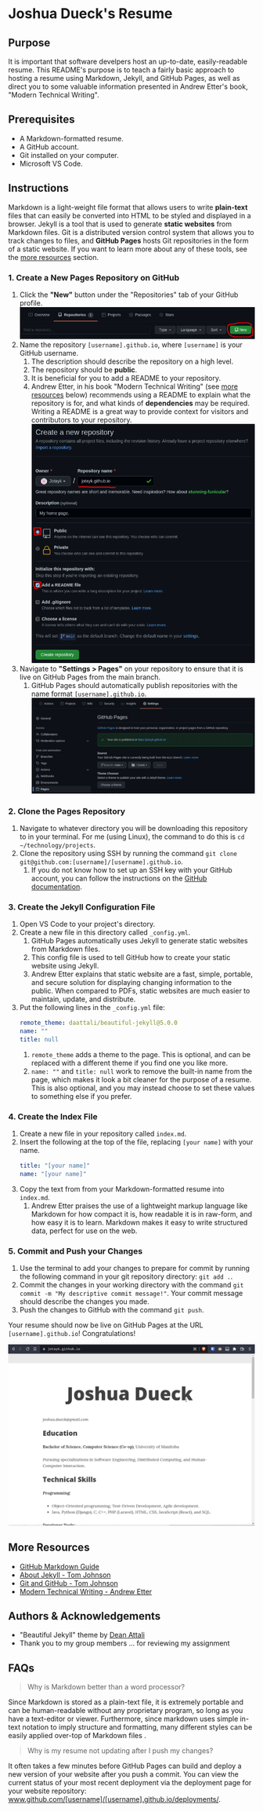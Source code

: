 # Joshua Dueck's Resume

## Purpose
It is important that software develpers host an up-to-date, easily-readable resume. This README's purpose is to teach a fairly basic approach to hosting a resume using Markdown, Jekyll, and GitHub Pages, as well as direct you to some valuable information presented in Andrew Etter's book, "Modern Technical Writing".

## Prerequisites
* A Markdown-formatted resume. 
* A GitHub account.
* Git installed on your computer.
* Microsoft VS Code.

## Instructions
Markdown is a light-weight file format that allows users to write **plain-text** files that can easily be converted into HTML to be styled and displayed in a browser. Jekyll is a tool that is used to generate **static websites** from Markdown files. Git is a distributed version control system that allows you to track changes to files, and **GitHub Pages** hosts Git repositories in the form of a static website. If you want to learn more about any of these tools, see the [more resources](#more-resources) section.

### 1. Create a New Pages Repository on GitHub
1. Click the **"New"** button under the "Repositories" tab of your GitHub profile.
![A screenshot of the repositories tab of a GitHub user profile.](img/1new-repo.png)
2. Name the repository `[username].github.io`, where `[username]` is your GitHub username.
   1. The description should describe the repository on a high level.
   2. The repository should be **public**.
   3. It is beneficial for you to add a README to your repository.
   4. Andrew Etter, in his book "Modern Technical Writing" (see [more resources](#more-resources) below) recommends using a README to explain what the repository is for, and what kinds of **dependencies** may be required. Writing a README is a great way to provide context for visitors and contributors to your repository.
![A screenshot of the "Create a new repository" page on GitHub.](img/2repo-details.png)
3. Navigate to **"Settings > Pages"** on your repository to ensure that it is live on GitHub Pages from the main branch.
   1. GitHub Pages should automatically publish repositories with the name format `[username].github.io`.
![A screenshot of the "Settings > Pages" page on GitHub.](img/2-1-pages-settings.png)

### 2. Clone the Pages Repository
1. Navigate to whatever directory you will be downloading this repository to in your terminal. For me (using Linux), the command to do this is `cd ~/technology/projects`.
2. Clone the repository using SSH by running the command `git clone git@github.com:[username]/[username].github.io`.
   1. If you do not know how to set up an SSH key with your GitHub account, you can follow the instructions on the [GitHub documentation](https://https://docs.github.com/en/authentication/connecting-to-github-with-ssh/adding-a-new-ssh-key-to-your-github-account).

### 3. Create the Jekyll Configuration File
1. Open VS Code to your project's directory.
2. Create a new file in this directory called `_config.yml`.
   1. GitHub Pages automatically uses Jekyll to generate static websites from Markdown files.
   2. This config file is used to tell GitHub how to create your static website using Jekyll.
   3. Andrew Etter explains that static website are a fast, simple, portable, and secure solution for displaying changing information to the public. When compared to PDFs, static websites are much easier to maintain, update, and distribute.
3. Put the following lines in the `_config.yml` file:
    ```yaml
    remote_theme: daattali/beautiful-jekyll@5.0.0
    name: ""
    title: null
    ```
    1. `remote_theme` adds a theme to the page. This is optional, and can be replaced with a different theme if you find one you like more.
    2. `name: ""` and `title: null` work to remove the built-in name from the page, which makes it look a bit cleaner for the purpose of a resume. This is also optional, and you may instead choose to set these values to something else if you prefer.

### 4. Create the Index File
1. Create a new file in your repository called `index.md`.
2. Insert the following at the top of the file, replacing `[your name]` with your name.
    ```yaml
    title: "[your name]"
    name: "[your name]"
    ```
3. Copy the text from from your Markdown-formatted resume into `index.md`.
    1. Andrew Etter praises the use of a lightweight markup language like Markdown for how compact it is, how readable it is in raw-form, and how easy it is to learn. Markdown makes it easy to write structured data, perfect for use on the web.

### 5. Commit and Push your Changes
1. Use the terminal to add your changes to prepare for commit by running the following command in your git repository directory: `git add .`.
2. Commit the changes in your working directory with the command `git commit -m "My descriptive commit message!"`. Your commit message should describe the changes you made.
3. Push the changes to GitHub with the command `git push`.

Your resume should now be live on GitHub Pages at the URL `[username].github.io`! Congratulations!

![An animated GIF of my resume's static website.](website.gif)

## More Resources
* [GitHub Markdown Guide](https://docs.github.com/en/get-started/writing-on-github/getting-started-with-writing-and-formatting-on-github/basic-writing-and-formatting-syntax) 
* [About Jekyll - Tom Johnson](https://idratherbewriting.com/about-jekyll/)
* [Git and GitHub - Tom Johnson](https://idratherbewriting.com/trends/trends-to-follow-or-forget-git-and-github.html#what-is-git-and-github)
* [Modern Technical Writing - Andrew Etter](https://www.amazon.ca/Modern-Technical-Writing-Introduction-Documentation-ebook/dp/B01A2QL9SS/ref=sr_1_1?crid=34CWJJ01OLN9L&keywords=andrew+etter&qid=1647982469&sprefix=andrew+ette%2Caps%2C80&sr=8-1)

## Authors & Acknowledgements
* "Beautiful Jekyll" theme by [Dean Attali](https://github.com/daattali/beautiful-jekyll)
* Thank you to my group members ... for reviewing my assignment

## FAQs
> Why is Markdown better than a word processor?

Since Markdown is stored as a plain-text file, it is extremely portable and can be human-readable without any proprietary program, so long as you have a text-editor or viewer. Furthermore, since markdown uses simple in-text notation to imply structure and formatting, many different styles can be easily applied over-top of Markdown files .
<br>

> Why is my resume not updating after I push my changes?

It often takes a few minutes before GitHub Pages can build and deploy a new version of your website after you push a commit. You can view the current status of your most recent deployment via the deployment page for your website repository: www.github.com/[username]/[username].github.io/deployments/.
